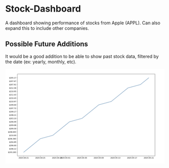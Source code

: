 # Stock-Dashboard
A dashboard showing performance of stocks from Apple (APPL). Can also expand this to include other companies.  

## Possible Future Additions 
It would be a good addition to be able to show past stock data, filtered by the date (ex: yearly, monthly,
etc). 

![Stock Dashboard First Iteration](Img/Stock_Dashboard_First_Iteration.jpeg)